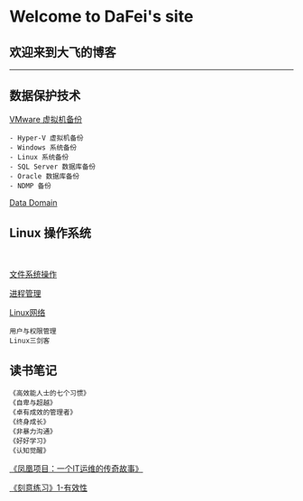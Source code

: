# Welcome to DaFei's site
## **欢迎来到大飞的博客**

-----------------------------

## 数据保护技术

[VMware 虚拟机备份](VMware虚拟机备份.md)

	- Hyper-V 虚拟机备份
	- Windows 系统备份
	- Linux 系统备份
	- SQL Server 数据库备份
	- Oracle 数据库备份
	- NDMP 备份
 [Data Domain](./DataDomain.md) 

## Linux 操作系统
</br>

[文件系统操作](./Linux文件系统操作.md)

[进程管理](./Linux进程管理.md)

[Linux网络](Linux网络.md)

    用户与权限管理
    Linux三剑客

## 读书笔记

	《高效能人士的七个习惯》
	《自卑与超越》
	《卓有成效的管理者》
	《终身成长》
	《非暴力沟通》
	《好好学习》
	《认知觉醒》
[《凤凰项目：一个IT运维的传奇故事》](./凤凰项目.md)

[《刻意练习》1-有效性](./src/学习的有效性.md)

